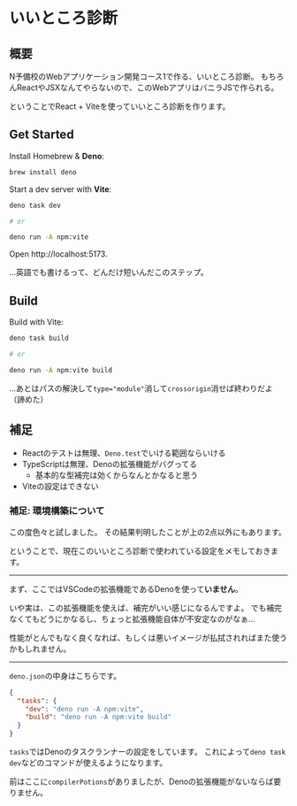 # いいところ診断


## 概要

N予備校のWebアプリケーション開発コース1で作る、いいところ診断。
もちろんReactやJSXなんてやらないので、このWebアプリはバニラJSで作られる。

ということでReact + Viteを使っていいところ診断を作ります。


## Get Started

Install Homebrew & **Deno**:

```sh
brew install deno
```

Start a dev server with **Vite**:

```sh
deno task dev

# or

deno run -A npm:vite
```

Open http://localhost:5173.

...英語でも書けるって、どんだけ短いんだこのステップ。


## Build

Build with Vite:

```sh
deno task build

# or

deno run -A npm:vite build
```

...あとはパスの解決して`type="module"`消して`crossorigin`消せば終わりだよ（諦めた）


## 補足

* Reactのテストは無理、`Deno.test`でいける範囲ならいける
* TypeScriptは無理、Denoの拡張機能がバグってる
  * 基本的な型補完は効くからなんとかなると思う
* Viteの設定はできない


### 補足: 環境構築について

この度色々と試しました。
その結果判明したことが上の2点以外にもあります。

ということで、現在このいいところ診断で使われている設定をメモしておきます。

* * *

まず、ここではVSCodeの拡張機能であるDenoを使って**いません**。

いや実は、この拡張機能を使えば、補完がいい感じになるんですよ。
でも補完なくてもどうにかなるし、ちょっと拡張機能自体が不安定なのがなぁ...

性能がとんでもなく良くなれば、もしくは悪いイメージが払拭されればまた使うかもしれません。

* * *

`deno.json`の中身はこちらです。

```json
{
  "tasks": {
    "dev": "deno run -A npm:vite",
    "build": "deno run -A npm:vite build"
  }
}
```

`tasks`ではDenoのタスクランナーの設定をしています。
これによって`deno task dev`などのコマンドが使えるようになります。

前はここに`compilerPotions`がありましたが、Denoの拡張機能がないならば要りません。
